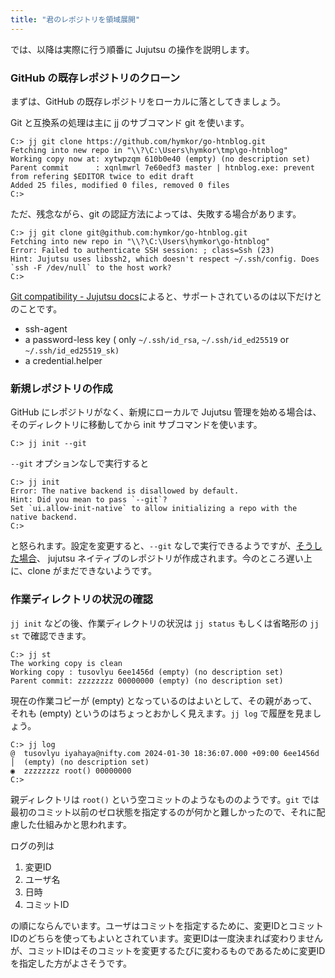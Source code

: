 ```yaml
---
title: "君のレポジトリを領域展開"
---
```

では、以降は実際に行う順番に Jujutsu の操作を説明します。

### GitHub の既存レポジトリのクローン

まずは、GitHub の既存レポジトリをローカルに落としてきましょう。

Git と互換系の処理は主に jj のサブコマンド git を使います。


```
C:> jj git clone https://github.com/hymkor/go-htnblog.git
Fetching into new repo in "\\?\C:\Users\hymkor\tmp\go-htnblog"
Working copy now at: xytwpzqm 610b0e40 (empty) (no description set)
Parent commit      : xqnlmwrl 7e60edf3 master | htnblog.exe: prevent from refering $EDITOR twice to edit draft
Added 25 files, modified 0 files, removed 0 files
C:>
```

ただ、残念ながら、git の認証方法によっては、失敗する場合があります。

```
C:> jj git clone git@github.com:hymkor/go-htnblog.git
Fetching into new repo in "\\?\C:\Users\hymkor\go-htnblog"
Error: Failed to authenticate SSH session: ; class=Ssh (23)
Hint: Jujutsu uses libssh2, which doesn't respect ~/.ssh/config. Does `ssh -F /dev/null` to the host work?
C:>
```

[Git compatibility - Jujutsu docs](https://martinvonz.github.io/jj/v0.13.0/git-compatibility/)によると、サポートされているのは以下だけとのことです。

+ ssh-agent
+ a password-less key ( only `~/.ssh/id_rsa`, `~/.ssh/id_ed25519` or `~/.ssh/id_ed25519_sk)`
+ a credential.helper

### 新規レポジトリの作成

GitHub にレポジトリがなく、新規にローカルで Jujutsu 管理を始める場合は、そのディレクトリに移動してから init サブコマンドを使います。

```
C:> jj init --git
```

`--git` オプションなしで実行すると

```
C:> jj init
Error: The native backend is disallowed by default.
Hint: Did you mean to pass `--git`?
Set `ui.allow-init-native` to allow initializing a repo with the native backend.
C:>
```

と怒られます。設定を変更すると、`--git` なしで実行できるようですが、[そうした場合](https://martinvonz.github.io/jj/v0.13.0/git-comparison/#command-equivalence-table)、 jujutsu ネイティブのレポジトリが作成されます。今のところ遅い上に、clone がまだできないようです。

### 作業ディレクトリの状況の確認

`jj init` などの後、作業ディレクトリの状況は `jj status` もしくは省略形の `jj st` で確認できます。

```
C:> jj st
The working copy is clean
Working copy : tusovlyu 6ee1456d (empty) (no description set)
Parent commit: zzzzzzzz 00000000 (empty) (no description set)
```

現在の作業コピーが (empty) となっているのはよいとして、その親があって、それも (empty) というのはちょっとおかしく見えます。`jj log` で履歴を見ましょう。

```
C:> jj log
@  tusovlyu iyahaya@nifty.com 2024-01-30 18:36:07.000 +09:00 6ee1456d
│  (empty) (no description set)
◉  zzzzzzzz root() 00000000
C:>
```

親ディレクトリは `root()` という空コミットのようなもののようです。`git` では最初のコミット以前のゼロ状態を指定するのが何かと難しかったので、それに配慮した仕組みかと思われます。

ログの列は

1. 変更ID
2. ユーザ名
3. 日時
4. コミットID

の順にならんでいます。ユーザはコミットを指定するために、変更IDとコミットIDのどちらを使ってもよいとされています。変更IDは一度決まれば変わりませんが、コミットIDはそのコミットを変更するたびに変わるものであるために変更IDを指定した方がよさそうです。
